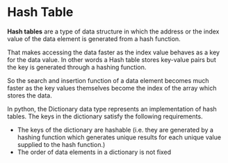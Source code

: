# Hash Table

**Hash tables** are a type of data structure in which the address or the index value of the data element is generated from a hash function.

That makes accessing the data faster as the index value behaves as a key for the data value. In other words a Hash table stores key-value pairs but the key is generated through a hashing function.

So the search and insertion function of a data element becomes much faster as the key values themselves become the index of the array which stores the data.

In python, the Dictionary data type represents an implementation of hash tables. The keys in the dictionary satisfy the following requirements.
- The keys of the dictionary are hashable (i.e. they are generated by a hashing function which generates unique results for each unique value supplied to the hash function.)
- The order of data elements in a dictionary is not fixed
